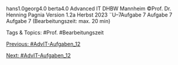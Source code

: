 hans1.0georg4.0
berta4.0
Advanced IT DHBW Mannheim ©Prof. Dr. Henning Pagnia Version 1.2a Herbst 2023 ¨U–7Aufgabe 7
Aufgabe 7
Aufgabe 7 (Bearbeitungszeit: max. 20 min)

   Tags & Topics:
   #Prof.
   #Bearbeitungszeit

[Previous: #AdvIT-Aufgaben_12](AdvIT-Aufgaben_12.md)

[Next: #AdvIT-Aufgaben_12](AdvIT-Aufgaben_12.md)